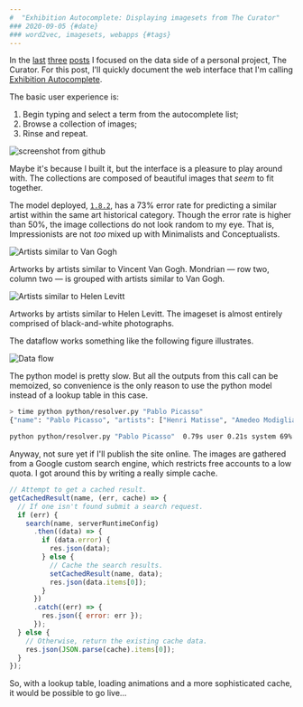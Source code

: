 ```yaml
---
#  "Exhibition Autocomplete: Displaying imagesets from The Curator"
### 2020-09-05 {#date}
### word2vec, imagesets, webapps {#tags}
---
```


In the [last](https://lancewakeling.net/blog/2020-07-04-the-curator/) [three](https://lancewakeling.net/blog/2020-07-16-the-curator-2/) [posts](https://lancewakeling.net/blog/2020-08-02-the-curator-3/) I focused on the data side of a personal project, The Curator. For this post, I'll quickly document the web interface that I'm calling [Exhibition Autocomplete](https://github.com/disposableraft/the-curator-webapp).

The basic user experience is: 

1. Begin typing and select a term from the autocomplete list;
2. Browse a collection of images;
3. Rinse and repeat.

![screenshot from github](https://raw.githubusercontent.com/disposableraft/the-curator-webapp/6d95c5c4f70a0bc272b1c7d17469d005c4157ef8/public/curator-v0.1.gif)

Maybe it's because I built it, but the interface is a pleasure to play around with. The collections are composed of beautiful images that *seem* to fit together. 

The model deployed, [`1.8.2`](https://github.com/disposableraft/the-curator#benchmarks), has a 73% error rate for predicting a similar artist within the same art historical category. Though the error rate is higher than 50%, the image collections do not look random to my eye. That is, Impressionists are not *too* mixed up with Minimalists and Conceptualists. 

![Artists similar to Van Gogh](/images/exhib-auto-van-gogh.png)

<Caption>Artworks by artists similar to Vincent Van Gogh. Mondrian — row two, column two — is grouped with artists similar to Van Gogh.</Caption>

![Artists similar to Helen Levitt](/images/exhib-auto-helen-levitt.png)

<Caption>Artworks by artists similar to Helen Levitt. The imageset is almost entirely comprised of black-and-white photographs.</Caption>

The dataflow works something like the following figure illustrates. 

![Data flow](/images/exhib-auto-data-flow.png)

The python model is pretty slow. But all the outputs from this call can be memoized, so convenience is the only reason to use the python model instead of a lookup table in this case.

```bash
> time python python/resolver.py "Pablo Picasso"
{"name": "Pablo Picasso", "artists": ["Henri Matisse", "Amedeo Modigliani", "Alberto Giacometti", "Raoul Dufy", "Franti\u009aek Kupka", "Lovis Corinth", "Alexander Calder", "Henry Moore", "Odilon Redon", "Ernst Ludwig Kirchner", "Jules Pascin", "Auguste Rodin"]}

python python/resolver.py "Pablo Picasso"  0.79s user 0.21s system 69% cpu 1.461 total
```
Anyway, not sure yet if I'll publish the site online. The images are gathered from a Google custom search engine, which restricts free accounts to a low quota. I got around this by writing a really simple cache.

```javascript
// Attempt to get a cached result.
getCachedResult(name, (err, cache) => {
  // If one isn't found submit a search request.
  if (err) {
    search(name, serverRuntimeConfig)
      .then((data) => {
        if (data.error) {
          res.json(data);
        } else {
          // Cache the search results.
          setCachedResult(name, data);
          res.json(data.items[0]);
        }
      })
      .catch((err) => {
        res.json({ error: err });
      });
  } else {
    // Otherwise, return the existing cache data.
    res.json(JSON.parse(cache).items[0]);
  }
});
```

So, with a lookup table, loading animations and a more sophisticated cache, it would be possible to go live...
